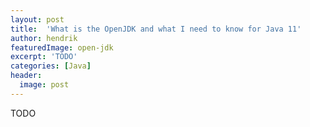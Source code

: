 ```yaml
---
layout: post
title:  'What is the OpenJDK and what I need to know for Java 11'
author: hendrik
featuredImage: open-jdk
excerpt: 'TODO'
categories: [Java]
header:
  image: post
---
```

TODO
